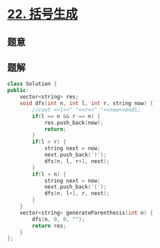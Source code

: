 #  [22. 括号生成](https://leetcode-cn.com/problems/generate-parentheses/)

## 题意



## 题解



```c++
class Solution {
public:
    vector<string> res;
    void dfs(int n, int l, int r, string now) {
        //cout <<l<<" "<<r<<" "<<now<<endl;
        if(l == n && r == n) {
            res.push_back(now);
            return;
        }
        if(l > r) {
            string next = now;
            next.push_back(')');
            dfs(n, l, r+1, next);
        }
        if(l < n) {
            string next = now;
            next.push_back('(');
            dfs(n, l+1, r, next);
        }
    }
    vector<string> generateParenthesis(int n) {
        dfs(n, 0, 0, "");
        return res;
    }
};
```



```python3

```

